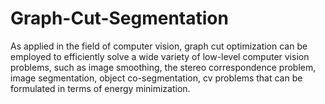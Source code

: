 # Graph-Cut-Segmentation
As applied in the field of computer vision, graph cut optimization can be employed to efficiently solve a wide variety of low-level computer vision problems, such as image smoothing, the stereo correspondence problem, image segmentation, object co-segmentation, cv problems that can be formulated in terms of energy minimization. 
